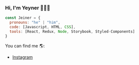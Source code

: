 ### Hi, I'm Yeyner 👨‍💻👋

```javascript
const Jeiner = {
  pronouns: "he" | "him",
  code: [Javascript, HTML, CSS],
  tools: [React, Redux, Node, Storybook, Styled-Components]
}
```

You can find me 🌎:
- [Instagram](https://www.instagram.com/jeinerarenales/)

<!--
**JeinerArenales/jeinerarenales** is a ✨ _special_ ✨ repository because its `README.md` (this file) appears on your GitHub profile.

Here are some ideas to get you started:

- 🔭 I’m currently working on ...
- 🌱 I’m currently learning ...
- 👯 I’m looking to collaborate on ...
- 🤔 I’m looking for help with ...
- 💬 Ask me about ...
- 📫 How to reach me: ...
- 😄 Pronouns: ...
- ⚡ Fun fact: ...
-->
